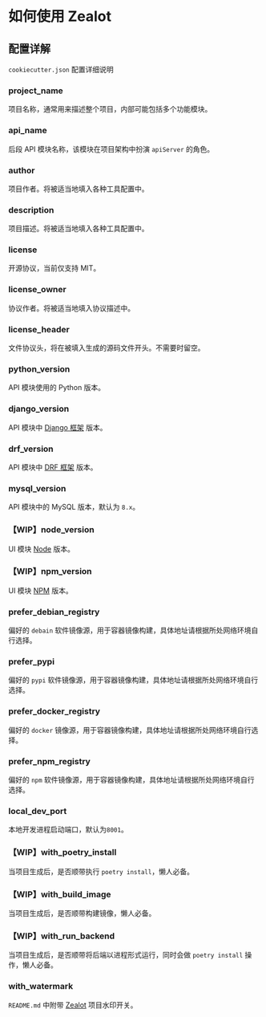# 如何使用 Zealot

## 配置详解

`cookiecutter.json` 配置详细说明

### project_name

项目名称，通常用来描述整个项目，内部可能包括多个功能模块。

### api_name

后段 API 模块名称，该模块在项目架构中扮演 `apiServer` 的角色。

### author

项目作者。将被适当地填入各种工具配置中。

### description

项目描述。将被适当地填入各种工具配置中。

### license

开源协议，当前仅支持 MIT。

### license_owner

协议作者。将被适当地填入协议描述中。

### license_header

文件协议头，将在被填入生成的源码文件开头。不需要时留空。

### python_version

API 模块使用的 Python 版本。

### django_version

API 模块中 [Django 框架](https://www.djangoproject.com/) 版本。

### drf_version

API 模块中 [DRF 框架](https://www.django-rest-framework.org/) 版本。

### mysql_version

API 模块中的 MySQL 版本，默认为 `8.x`。

### 【WIP】node_version

UI 模块 [Node](https://nodejs.org/) 版本。

### 【WIP】npm_version

UI 模块 [NPM](https://www.npmjs.com/) 版本。

### prefer_debian_registry

偏好的 `debain` 软件镜像源，用于容器镜像构建，具体地址请根据所处网络环境自行选择。

### prefer_pypi

偏好的 `pypi` 软件镜像源，用于容器镜像构建，具体地址请根据所处网络环境自行选择。

### prefer_docker_registry

偏好的 `docker` 镜像源，用于容器镜像构建，具体地址请根据所处网络环境自行选择。

### prefer_npm_registry

偏好的 `npm` 软件镜像源，用于容器镜像构建，具体地址请根据所处网络环境自行选择。

### local_dev_port

本地开发进程启动端口，默认为`8001`。

### 【WIP】with_poetry_install

当项目生成后，是否顺带执行 `poetry install`，懒人必备。

### 【WIP】with_build_image

当项目生成后，是否顺带构建镜像，懒人必备。

### 【WIP】with_run_backend

当项目生成后，是否顺带将后端以进程形式运行，同时会做 `poetry install` 操作，懒人必备。

### with_watermark

`README.md` 中附带 [Zealot](https://github.com/IMBlues/zealot) 项目水印开关。
